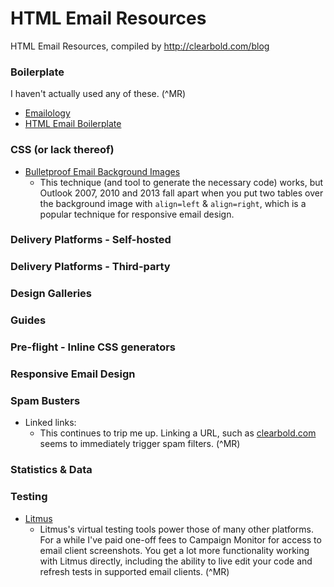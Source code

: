 HTML Email Resources
====================

HTML Email Resources, compiled by http://clearbold.com/blog


### Boilerplate

I haven't actually used any of these. (^MR)

* [Emailology](http://www.emailology.org/#1)
* [HTML Email Boilerplate](http://htmlemailboilerplate.com/)


### CSS (or lack thereof)

* [Bulletproof Email Background Images](http://emailbg.net/)
	* This technique (and tool to generate the necessary code) works, but Outlook 2007, 2010 and 2013 fall apart when you put two tables over the background image with `align=left` & `align=right`, which is a popular technique for responsive email design.

### Delivery Platforms - Self-hosted

### Delivery Platforms - Third-party

### Design Galleries

### Guides

### Pre-flight - Inline CSS generators
  
### Responsive Email Design

### Spam Busters

* Linked links:
	* This continues to trip me up. Linking a URL, such as [clearbold.com](clearbold.com) seems to immediately trigger spam filters. (^MR)

### Statistics & Data

### Testing

* [Litmus](https://litmus.com/)
	* Litmus's virtual testing tools power those of many other platforms. For a while I've paid one-off fees to Campaign Monitor for access to email client screenshots. You get a lot more functionality working with Litmus directly, including the ability to live edit your code and refresh tests in supported email clients. (^MR)
